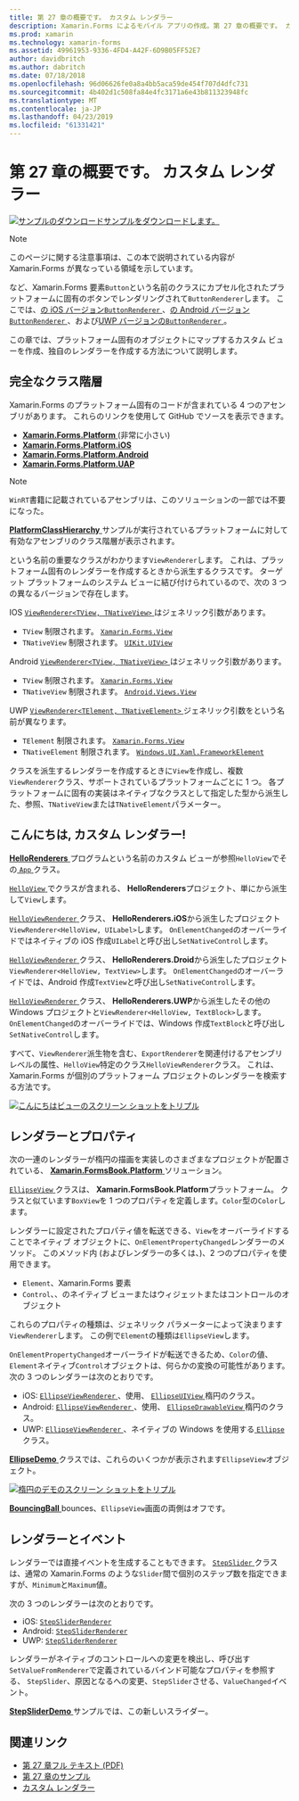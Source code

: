 ```yaml
---
title: 第 27 章の概要です。 カスタム レンダラー
description: Xamarin.Forms によるモバイル アプリの作成。第 27 章の概要です。 カスタム レンダラー
ms.prod: xamarin
ms.technology: xamarin-forms
ms.assetid: 49961953-9336-4FD4-A42F-6D9B05FF52E7
author: davidbritch
ms.author: dabritch
ms.date: 07/18/2018
ms.openlocfilehash: 96d06626fe0a8a4bb5aca59de454f707d4dfc731
ms.sourcegitcommit: 4b402d1c508fa84e4fc3171a6e43b811323948fc
ms.translationtype: MT
ms.contentlocale: ja-JP
ms.lasthandoff: 04/23/2019
ms.locfileid: "61331421"
---
```

# <a name="summary-of-chapter-27-custom-renderers"></a>第 27 章の概要です。 カスタム レンダラー

[![サンプルのダウンロード](~/media/shared/download.png)サンプルをダウンロードします。](https://github.com/xamarin/xamarin-forms-book-samples/tree/master/Chapter27)

> [!NOTE] 
> このページに関する注意事項は、この本で説明されている内容が Xamarin.Forms が異なっている領域を示しています。

など、Xamarin.Forms 要素`Button`という名前のクラスにカプセル化されたプラットフォームに固有のボタンでレンダリングされて`ButtonRenderer`します。  ここでは、[の iOS バージョン`ButtonRenderer` ](https://github.com/xamarin/Xamarin.Forms/blob/master/Xamarin.Forms.Platform.iOS/Renderers/ButtonRenderer.cs)、[の Android バージョン`ButtonRenderer` ](https://github.com/xamarin/Xamarin.Forms/blob/master/Xamarin.Forms.Platform.Android/Renderers/ButtonRenderer.cs)、および[UWP バージョンの`ButtonRenderer` ](https://github.com/xamarin/Xamarin.Forms/blob/master/Xamarin.Forms.Platform.UAP/ButtonRenderer.cs)。

この章では、プラットフォーム固有のオブジェクトにマップするカスタム ビューを作成、独自のレンダラーを作成する方法について説明します。

## <a name="the-complete-class-hierarchy"></a>完全なクラス階層

Xamarin.Forms のプラットフォーム固有のコードが含まれている 4 つのアセンブリがあります。
これらのリンクを使用して GitHub でソースを表示できます。

- [**Xamarin.Forms.Platform** ](https://github.com/xamarin/Xamarin.Forms/tree/master/Xamarin.Forms.Platform) (非常に小さい)
- [**Xamarin.Forms.Platform.iOS**](https://github.com/xamarin/Xamarin.Forms/tree/master/Xamarin.Forms.Platform.iOS)
- [**Xamarin.Forms.Platform.Android**](https://github.com/xamarin/Xamarin.Forms/tree/master/Xamarin.Forms.Platform.Android)
- [**Xamarin.Forms.Platform.UAP**](https://github.com/xamarin/Xamarin.Forms/tree/master/Xamarin.Forms.Platform.UAP)

> [!NOTE]
> `WinRT`書籍に記載されているアセンブリは、このソリューションの一部では不要になった。 

[ **PlatformClassHierarchy** ](https://github.com/xamarin/xamarin-forms-book-samples/tree/master/Chapter27/PlatformClassHierarchy)サンプルが実行されているプラットフォームに対して有効なアセンブリのクラス階層が表示されます。

という名前の重要なクラスがわかります`ViewRenderer`します。 これは、プラットフォーム固有のレンダラーを作成するときから派生するクラスです。 ターゲット プラットフォームのシステム ビューに結び付けられているので、次の 3 つの異なるバージョンで存在します。

IOS [ `ViewRenderer<TView, TNativeView>` ](https://github.com/xamarin/Xamarin.Forms/blob/master/Xamarin.Forms.Platform.iOS/ViewRenderer.cs#L25)はジェネリック引数があります。

- `TView` 制限されます。 [`Xamarin.Forms.View`](xref:Xamarin.Forms.View)
- `TNativeView` 制限されます。 [`UIKit.UIView`](xref:UIKit.UIView)

Android [ `ViewRenderer<TView, TNativeView>` ](https://github.com/xamarin/Xamarin.Forms/blob/master/Xamarin.Forms.Platform.Android/ViewRenderer.cs#L17)はジェネリック引数があります。

- `TView` 制限されます。 [`Xamarin.Forms.View`](xref:Xamarin.Forms.View)
- `TNativeView` 制限されます。 [`Android.Views.View`](https://developer.xamarin.com/api/type/Android.Views.View/)

UWP [ `ViewRenderer<TElement, TNativeElement>` ](https://github.com/xamarin/Xamarin.Forms/blob/master/Xamarin.Forms.Platform.UAP/ViewRenderer.cs#L6)ジェネリック引数をという名前が異なります。

- `TElement` 制限されます。 [`Xamarin.Forms.View`](xref:Xamarin.Forms.View)
- `TNativeElement` 制限されます。 [`Windows.UI.Xaml.FrameworkElement`](/uwp/api/Windows.UI.Xaml.FrameworkElement)

クラスを派生するレンダラーを作成するときに`View`を作成し、複数`ViewRenderer`クラス、サポートされているプラットフォームごとに 1 つ。 各プラットフォームに固有の実装はネイティブなクラスとして指定した型から派生した、参照、`TNativeView`または`TNativeElement`パラメーター。

## <a name="hello-custom-renderers"></a>こんにちは, カスタム レンダラー!

[ **HelloRenderers** ](https://github.com/xamarin/xamarin-forms-book-samples/tree/master/Chapter27/HelloRenderers)プログラムという名前のカスタム ビューが参照`HelloView`でその[ `App` ](https://github.com/xamarin/xamarin-forms-book-samples/blob/master/Chapter27/HelloRenderers/HelloRenderers/HelloRenderers/App.cs)クラス。

[ `HelloView` ](https://github.com/xamarin/xamarin-forms-book-samples/blob/master/Chapter27/HelloRenderers/HelloRenderers/HelloRenderers/HelloView.cs)でクラスが含まれる、 **HelloRenderers**プロジェクト、単にから派生して`View`します。

[ `HelloViewRenderer` ](https://github.com/xamarin/xamarin-forms-book-samples/blob/master/Chapter27/HelloRenderers/HelloRenderers/HelloRenderers.iOS/HelloViewRenderer.cs)クラス、 **HelloRenderers.iOS**から派生したプロジェクト`ViewRenderer<HelloView, UILabel>`します。 `OnElementChanged`のオーバーライドではネイティブの iOS 作成`UILabel`と呼び出し`SetNativeControl`します。

[ `HelloViewRenderer` ](https://github.com/xamarin/xamarin-forms-book-samples/blob/master/Chapter27/HelloRenderers/HelloRenderers/HelloRenderers.Droid/HelloViewRenderer.cs)クラス、 **HelloRenderers.Droid**から派生したプロジェクト`ViewRenderer<HelloView, TextView>`します。 `OnElementChanged`のオーバーライドでは、Android 作成`TextView`と呼び出し`SetNativeControl`します。

[ `HelloViewRenderer` ](https://github.com/xamarin/xamarin-forms-book-samples/blob/master/Chapter27/HelloRenderers/HelloRenderers/HelloRenderers.UWP/HelloViewRenderer.cs)クラス、 **HelloRenderers.UWP**から派生したその他の Windows プロジェクトと`ViewRenderer<HelloView, TextBlock>`します。 `OnElementChanged`のオーバーライドでは、Windows 作成`TextBlock`と呼び出し`SetNativeControl`します。

すべて、`ViewRenderer`派生物を含む、`ExportRenderer`を関連付けるアセンブリ レベルの属性、`HelloView`特定のクラス`HelloViewRenderer`クラス。 これは、Xamarin.Forms が個別のプラットフォーム プロジェクトのレンダラーを検索する方法です。

[![こんにちはビューのスクリーン ショットをトリプル](images/ch27fg02-small.png "カスタム レンダラー")](images/ch27fg02-large.png#lightbox "カスタム レンダラー")

## <a name="renderers-and-properties"></a>レンダラーとプロパティ

次の一連のレンダラーが楕円の描画を実装しのさまざまなプロジェクトが配置されている、 [ **Xamarin.FormsBook.Platform** ](https://github.com/xamarin/xamarin-forms-book-samples/tree/master/Libraries/Xamarin.FormsBook.Platform)ソリューション。

[ `EllipseView` ](https://github.com/xamarin/xamarin-forms-book-samples/blob/master/Libraries/Xamarin.FormsBook.Platform/Xamarin.FormsBook.Platform/EllipseView.cs)クラスは、 **Xamarin.FormsBook.Platform**プラットフォーム。 クラスと似ています`BoxView`を 1 つのプロパティを定義します。`Color`型の`Color`します。

レンダラーに設定されたプロパティ値を転送できる、`View`をオーバーライドすることでネイティブ オブジェクトに、`OnElementPropertyChanged`レンダラーのメソッド。 このメソッド内 (およびレンダラーの多くは、)、2 つのプロパティを使用できます。

- `Element`、Xamarin.Forms 要素
- `Control`、、のネイティブ ビューまたはウィジェットまたはコントロールのオブジェクト

これらのプロパティの種類は、ジェネリック パラメーターによって決まります`ViewRenderer`します。 この例で`Element`の種類は`EllipseView`します。

`OnElementPropertyChanged`オーバーライドが転送できるため、`Color`の値、`Element`ネイティブ`Control`オブジェクトは、何らかの変換の可能性があります。 次の 3 つのレンダラーは次のとおりです。

- iOS: [ `EllipseViewRenderer` ](https://github.com/xamarin/xamarin-forms-book-samples/blob/master/Libraries/Xamarin.FormsBook.Platform/Xamarin.FormsBook.Platform.iOS/EllipseViewRenderer.cs)、使用、 [ `EllipseUIView` ](https://github.com/xamarin/xamarin-forms-book-samples/blob/master/Libraries/Xamarin.FormsBook.Platform/Xamarin.FormsBook.Platform.iOS/EllipseUIView.cs)楕円のクラス。
- Android: [ `EllipseViewRenderer` ](https://github.com/xamarin/xamarin-forms-book-samples/blob/master/Libraries/Xamarin.FormsBook.Platform/Xamarin.FormsBook.Platform.Android/EllipseViewRenderer.cs)、使用、 [ `EllipseDrawableView` ](https://github.com/xamarin/xamarin-forms-book-samples/blob/master/Libraries/Xamarin.FormsBook.Platform/Xamarin.FormsBook.Platform.Android/EllipseDrawableView.cs)楕円のクラス。
- UWP: [ `EllipseViewRenderer` ](https://github.com/xamarin/xamarin-forms-book-samples/blob/master/Libraries/Xamarin.FormsBook.Platform/Xamarin.FormsBook.Platform.WinRT/EllipseViewRenderer.cs)、ネイティブの Windows を使用する[ `Ellipse` ](/uwp/api/Windows.UI.Xaml.Shapes.Ellipse)クラス。

[ **EllipseDemo** ](https://github.com/xamarin/xamarin-forms-book-samples/tree/master/Chapter27/EllipseDemo)クラスでは、これらのいくつかが表示されます`EllipseView`オブジェクト。

[![楕円のデモのスクリーン ショットをトリプル](images/ch27fg03-small.png "EllipseView カスタム レンダラー")](images/ch27fg03-large.png#lightbox "EllipseView カスタム レンダラー")

[ **BouncingBall** ](https://github.com/xamarin/xamarin-forms-book-samples/tree/master/Chapter27/BouncingBall) bounces、`EllipseView`画面の両側はオフです。

## <a name="renderers-and-events"></a>レンダラーとイベント

レンダラーでは直接イベントを生成することもできます。 [ `StepSlider` ](https://github.com/xamarin/xamarin-forms-book-samples/blob/master/Libraries/Xamarin.FormsBook.Platform/Xamarin.FormsBook.Platform/StepSlider.cs)クラスは、通常の Xamarin.Forms のような`Slider`間で個別のステップ数を指定できますが、`Minimum`と`Maximum`値。

次の 3 つのレンダラーは次のとおりです。

- iOS: [`StepSliderRenderer`](https://github.com/xamarin/xamarin-forms-book-samples/blob/master/Libraries/Xamarin.FormsBook.Platform/Xamarin.FormsBook.Platform.iOS/StepSliderRenderer.cs)
- Android: [`StepSliderRenderer`](https://github.com/xamarin/xamarin-forms-book-samples/blob/master/Libraries/Xamarin.FormsBook.Platform/Xamarin.FormsBook.Platform.Android/StepSliderRenderer.cs)
- UWP: [`StepSliderRenderer`](https://github.com/xamarin/xamarin-forms-book-samples/blob/master/Libraries/Xamarin.FormsBook.Platform/Xamarin.FormsBook.Platform.WinRT/StepSliderRenderer.cs)

レンダラーがネイティブのコントロールへの変更を検出し、呼び出す`SetValueFromRenderer`で定義されているバインド可能なプロパティを参照する、 `StepSlider`、原因となるへの変更、`StepSlider`させる、`ValueChanged`イベント。

[ **StepSliderDemo** ](https://github.com/xamarin/xamarin-forms-book-samples/tree/master/Chapter27/StepSliderDemo)サンプルでは、この新しいスライダー。



## <a name="related-links"></a>関連リンク

- [第 27 章フル テキスト (PDF)](https://download.xamarin.com/developer/xamarin-forms-book/XamarinFormsBook-Ch27-Apr2016.pdf)
- [第 27 章のサンプル](https://github.com/xamarin/xamarin-forms-book-samples/tree/master/Chapter27)
- [カスタム レンダラー](~/xamarin-forms/app-fundamentals/custom-renderer/index.md)

